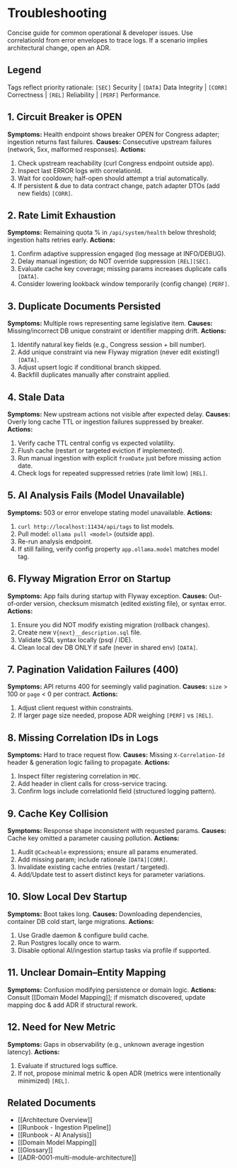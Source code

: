 # Troubleshooting

Concise guide for common operational & developer issues. Use correlationId from error envelopes to trace logs. If a scenario implies architectural change, open an ADR.

## Legend
Tags reflect priority rationale: `[SEC]` Security | `[DATA]` Data Integrity | `[CORR]` Correctness | `[REL]` Reliability | `[PERF]` Performance.

## 1. Circuit Breaker is OPEN
**Symptoms:** Health endpoint shows breaker OPEN for Congress adapter; ingestion returns fast failures.
**Causes:** Consecutive upstream failures (network, 5xx, malformed responses).
**Actions:**
1. Check upstream reachability (curl Congress endpoint outside app).  
2. Inspect last ERROR logs with correlationId.  
3. Wait for cooldown; half-open should attempt a trial automatically.  
4. If persistent & due to data contract change, patch adapter DTOs (add new fields) `[CORR]`.

## 2. Rate Limit Exhaustion
**Symptoms:** Remaining quota % in `/api/system/health` below threshold; ingestion halts retries early.
**Actions:**
1. Confirm adaptive suppression engaged (log message at INFO/DEBUG).  
2. Delay manual ingestion; do NOT override suppression `[REL][SEC]`.  
3. Evaluate cache key coverage; missing params increases duplicate calls `[DATA]`.  
4. Consider lowering lookback window temporarily (config change) `[PERF]`.

## 3. Duplicate Documents Persisted
**Symptoms:** Multiple rows representing same legislative item.
**Causes:** Missing/incorrect DB unique constraint or identifier mapping drift.
**Actions:**
1. Identify natural key fields (e.g., Congress session + bill number).  
2. Add unique constraint via new Flyway migration (never edit existing!) `[DATA]`.  
3. Adjust upsert logic if conditional branch skipped.  
4. Backfill duplicates manually after constraint applied.

## 4. Stale Data
**Symptoms:** New upstream actions not visible after expected delay.
**Causes:** Overly long cache TTL or ingestion failures suppressed by breaker.
**Actions:**
1. Verify cache TTL central config vs expected volatility.  
2. Flush cache (restart or targeted eviction if implemented).  
3. Run manual ingestion with explicit `fromDate` just before missing action date.  
4. Check logs for repeated suppressed retries (rate limit low) `[REL]`.

## 5. AI Analysis Fails (Model Unavailable)
**Symptoms:** 503 or error envelope stating model unavailable.
**Actions:**
1. `curl http://localhost:11434/api/tags` to list models.  
2. Pull model: `ollama pull <model>` (outside app).  
3. Re-run analysis endpoint.  
4. If still failing, verify config property `app.ollama.model` matches model tag.

## 6. Flyway Migration Error on Startup
**Symptoms:** App fails during startup with Flyway exception.
**Causes:** Out-of-order version, checksum mismatch (edited existing file), or syntax error.
**Actions:**
1. Ensure you did NOT modify existing migration (rollback changes).  
2. Create new `V{next}__description.sql` file.  
3. Validate SQL syntax locally (psql / IDE).  
4. Clean local dev DB ONLY if safe (never in shared env) `[DATA]`.

## 7. Pagination Validation Failures (400)
**Symptoms:** API returns 400 for seemingly valid pagination.
**Causes:** `size` > 100 or `page` < 0 per contract.
**Actions:**
1. Adjust client request within constraints.  
2. If larger page size needed, propose ADR weighing `[PERF]` vs `[REL]`.

## 8. Missing Correlation IDs in Logs
**Symptoms:** Hard to trace request flow.
**Causes:** Missing `X-Correlation-Id` header & generation logic failing to propagate.
**Actions:**
1. Inspect filter registering correlation in `MDC`.  
2. Add header in client calls for cross-service tracing.  
3. Confirm logs include correlationId field (structured logging pattern).

## 9. Cache Key Collision
**Symptoms:** Response shape inconsistent with requested params.
**Causes:** Cache key omitted a parameter causing pollution.
**Actions:**
1. Audit `@Cacheable` expressions; ensure all params enumerated.  
2. Add missing param; include rationale `[DATA][CORR]`.  
3. Invalidate existing cache entries (restart / targeted).  
4. Add/Update test to assert distinct keys for parameter variations.

## 10. Slow Local Dev Startup
**Symptoms:** Boot takes long.
**Causes:** Downloading dependencies, container DB cold start, large migrations.
**Actions:**
1. Use Gradle daemon & configure build cache.  
2. Run Postgres locally once to warm.  
3. Disable optional AI/ingestion startup tasks via profile if supported.

## 11. Unclear Domain–Entity Mapping
**Symptoms:** Confusion modifying persistence or domain logic.
**Actions:** Consult [[Domain Model Mapping]]; if mismatch discovered, update mapping doc & add ADR if structural rework.

## 12. Need for New Metric
**Symptoms:** Gaps in observability (e.g., unknown average ingestion latency).
**Actions:**
1. Evaluate if structured logs suffice.  
2. If not, propose minimal metric & open ADR (metrics were intentionally minimized) `[REL]`.

## Related Documents
* [[Architecture Overview]]
* [[Runbook - Ingestion Pipeline]]
* [[Runbook - AI Analysis]]
* [[Domain Model Mapping]]
* [[Glossary]]
* [[ADR-0001-multi-module-architecture]]
